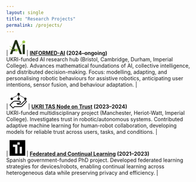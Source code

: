 ```yaml
---
layout: single
title: "Research Projects"
permalink: /projects/
---
```


| <img src="/assets/images/informed_ai_logo.jpeg" style="height:42px; min-width:42px; min-height:42px;"> | **[INFORMED-AI](http://informed-ai.net) (2024–ongoing)**<br> UKRI-funded AI research hub (Bristol, Cambridge, Durham, Imperial College). Advances mathematical foundations of AI, collective intelligence, and distributed decision-making. Focus: modelling, adapting, and personalising robotic behaviours for assistive robotics, anticipating user intentions, sensor fusion, and behaviour adaptation. |

| <img src="/assets/images/trust_node_logo.png" style="height:42px; min-width:42px; min-height:42px;"> | **[UKRI TAS Node on Trust](https://trust.tas.ac.uk) (2023–2024)**<br>UKRI-funded multidisciplinary project (Manchester, Heriot-Watt, Imperial College). Investigates trust in robotic/autonomous systems. Contributed adaptive machine learning for human-robot collaboration, developing models for reliable trust across users, tasks, and conditions. |

| <img src="/assets/images/citiususc_logo.jpeg" style="height:42px; min-width:42px; min-height:42px;"> | **[Federated and Continual Learning](https://citius.gal/research/projects/aprendizaxe-federada-e-continua-a-partir-de-datos-heteroxeneos-en-dispositivos-e-robots/) (2021–2023)**<br>Spanish government-funded PhD project. Developed federated learning strategies for devices/robots, enabling continual learning across heterogeneous data while preserving privacy and efficiency. |
